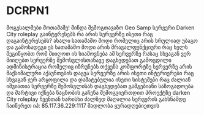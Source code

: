 # DCRPN1
მოგესალმები მოთამაშე!  მინდა შემოგთავაზო Geo Samp სერვერი Darken City roleplay   გაინტერესებს რა არის სერვერზე ისეთი რაც დაგაინტერესებს?  ახალი სათამაშო მოდი რომელიც არის სრულიად უბაგო და გამოსადეგი  ეს სათამაშო მოდი არის მრავალფუნქციური რაც ხელს შეგიწყობთ რომ მიიღოთ ის სიამოვნება ამ სერვერზე რასაც სხვაგან ვერ მიიღებთ   სერვერზე შემოსვლისთანავე დაგხვდებათ გამოცდილი ადმინისტრაცია რომელიც იზრუნებს თქვენს კომფორტზე   სერვერზე არის მაქსიმალური აქაუნთების დაცვა     სერვერზე არის ისეთი ინტერიერები რაც სხვაგან ჯერ არყოფილა და დამატებულია ისეთი სისტემები რაც ძალიან იშვიათია     სერვერზე შემოსვლისას დაგხვდებათ გამგებიანი საზოგადოება და მარტივი იქნება ნაცნობის გაჩენა     შემოგვიერთდით პროექტზე darken City roleplay   ჩვენთან ხარისხი ძალზედ მაღალია   სერვერის გახსნამდე ჩაიწერეთ იპ: 85.117.36.229:1117    მადლობა ყურადღებიეთვის
